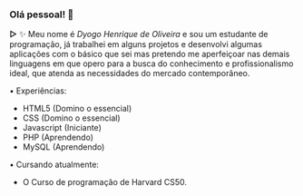 ### Olá pessoal! 👋

**▻** ✨ Meu nome é _Dyogo Henrique de Oliveira_ e sou um estudante de programação, já trabalhei em alguns projetos e desenvolvi algumas aplicações com o básico que sei mas pretendo me aperfeiçoar nas demais linguagens em que opero para a busca do conhecimento e profissionalismo ideal, que atenda as necessidades do mercado contemporâneo.

• Experiências:

- HTML5 (Domino o essencial)
- CSS (Domino o essencial)
- Javascript (Iniciante)
- PHP (Aprendendo)
- MySQL (Aprendendo)

• Cursando atualmente:

- O Curso de programação de Harvard CS50.

